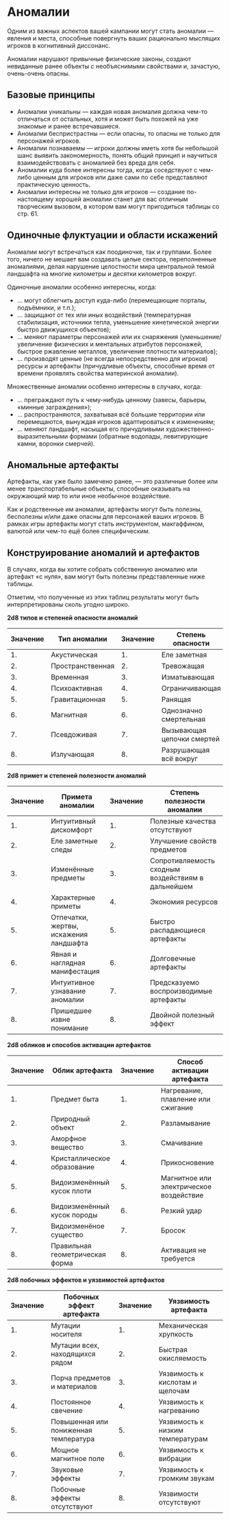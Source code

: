 # Аномалии

Одним из важных аспектов вашей кампании могут стать аномалии — явления и места, способные повергнуть ваших рационально мыслящих игроков в когнитивный диссонанс.

Аномалии нарушают привычные физические законы, создают невиданные ранее объекты с необъяснимыми свойствами и, зачастую, очень-очень опасны.

## Базовые принципы

- Аномалии уникальны — каждая новая аномалия должна чем-то отличаться от остальных, хотя и может быть похожей на уже знакомые и ранее встречавшиеся.
- Аномалии беспристрастны — если опасны, то опасны не только для персонажей игроков.
- Аномалии познаваемы — игроки должны иметь хотя бы небольшой шанс выявить закономерность, понять общий принцип и научиться взаимодействовать с аномалией без вреда для себя.
- Аномалии куда более интересны тогда, когда соседствуют с чем-либо ценным для игроков или даже сами по себе представляют практическую ценность.
- Аномалии интересны не только для игроков — создание по-настоящему хорошей аномалии станет для вас отличным творческим вызовом, в котором вам могут пригодиться таблицы со стр. 61.

## Одиночные флуктуации и области искажений

Аномалии могут встречаться как поодиночке, так и группами. Более того, ничего не мешает вам создавать целые сектора, переполненные аномалиями, делая нарушение целостности мира центральной темой ландшафта на многие километры и десятки километров вокруг.

Одиночные аномалии особенно интересны, когда:

- … могут облегчить доступ куда-либо (перемещающие порталы, подъёмники, и т.п.);
- … защищают от тех или иных воздействий (температурная стабилизация, источники тепла, уменьшение кинетической энергии быстро движущихся объектов);
- … меняют параметры персонажей или их снаряжения (уменьшение/увеличение физических и ментальных атрибутов персонажей, быстрое ржавление металлов, увеличение плотности материалов);
- … производят ценные (не всегда непосредственно для игроков) ресурсы и артефакты (причудливые объекты, способные время от времени проявлять свойства материнской аномалии).

Множественные аномалии особенно интересны в случаях, когда:

- … преграждают путь к чему-нибудь ценному (завесы, барьеры, «минные заграждения»);
- … распространяются, захватывая всё большие территории или перемещаются, вынуждая игроков адаптироваться к изменениям;
- … меняют ландшафт, насыщая его причудливыми художественно-выразительными формами (обратные водопады, левитирующие камни, воронки смерчей).

## Аномальные артефакты

Артефакты, как уже было замечено ранее, — это различные более или менее транспортабельные объекты, способные оказывать на окружающий мир то или иное необычное воздействие.

Как и родственные им аномалии, артефакты могут быть полезны, бесполезны и/или даже опасны для персонажей ваших игроков. В рамках игры артефакты могут стать инструментом, макгаффином, валютой или чем-то ещё более специфическим.

## Конструирование аномалий и артефактов

В случаях, когда вы хотите собрать собственную аномалию или артефакт «с нуля», вам могут быть полезны представленные ниже таблицы.

Отметим, что полученные из этих таблиц результаты могут быть интерпретированы сколь угодно широко.

**2d8 типов и степеней опасности аномалий**

|Значение|Тип аномалии|Значение|Степень опасности|
|--- |--- |--- |--- |
|1.|Акустическая|1.|Еле заметная|
|2.|Пространственная|2.|Тревожащая|
|3.|Временная|3.|Изматывающая|
|4.|Психоактивная|4.|Ограничивающая|
|5.|Гравитационная|5.|Ранящая|
|6.|Магнитная|6.|Однозначно смертельная|
|7.|Псевдоживая|7.|Вызывающая цепочки смертей|
|8.|Излучающая|8.|Разрушающая всё вокруг|

**2d8 примет и степеней полезности аномалий**

|Значение|Примета аномалии|Значение|Степень полезности аномалии|
|--- |--- |--- |--- |
|1.|Интуитивный дискомфорт|1.|Полезные качества отсутствуют|
|2.|Еле заметные следы|2.|Улучшение свойств предметов|
|3.|Изменённые предметы|3.|Сопротивляемость сходным воздействиям в дальнейшем|
|4.|Характерные приметы|4.|Экономия ресурсов|
|5.|Отпечатки, жертвы, искажения ландшафта|5.|Быстро распадающиеся артефакты|
|6.|Явная и наглядная манифестация|6.|Долговечные артефакты|
|7.|Интуитивное узнавание аномалии|7.|Предсказуемо воспроизводимые артефакты|
|8.|Пришедшее извне понимание|8.|Двойной полезный эффект|

**2d8 обликов и способов активации артефактов**

|Значение|Облик артефакта|Значение|Способ активации артефакта|
|--- |--- |--- |--- |
|1.|Предмет быта|1.|Нагревание, плавление или сжигание|
|2.|Природный объект|2.|Разламывание|
|3.|Аморфное вещество|3.|Смачивание|
|4.|Кристаллическое образование|4.|Прикосновение|
|5.|Видоизменённый кусок плоти|5.|Магнитное или электрическое воздействие|
|6.|Видоизменённый кусок породы|6.|Резкий удар|
|7.|Видоизменёное существо|7.|Бросок|
|8.|Правильная геометрическая форма|8.|Активация не требуется|

**2d8 побочных эффектов и уязвимостей артефактов**

|Значение|Побочных эффект артефакта|Значение|Уязвимость артефакта|
|--- |--- |--- |--- |
|1.|Мутации носителя|1.|Механическая хрупкость|
|2.|Мутации всех, находящихся рядом|2.|Быстрая окисляемость|
|3.|Порча предметов и материалов|3.|Уязвимость к кислотам и щелочам|
|4.|Постоянное свечение|4.|Уязвимость к нагреванию|
|5.|Повышенная или пониженная температура|5.|Уязвимость к низким температурам|
|6.|Мощное магнитное поле|6.|Уязвимость к вибрации|
|7.|Звуковые эффекты|7.|Уязвимость к громким звукам|
|8.|Побочные эффекты отсутствуют|8.|Уязвимости отсутствуют|

